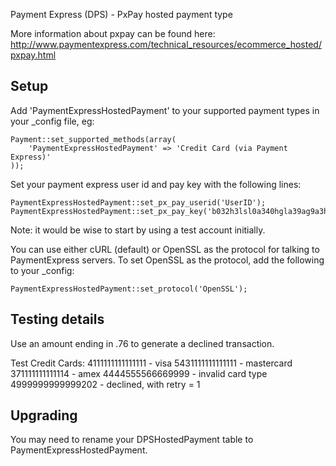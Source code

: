 Payment Express (DPS) - PxPay hosted payment type

More information about pxpay can be found here:
http://www.paymentexpress.com/technical_resources/ecommerce_hosted/pxpay.html

Setup
-----

Add 'PaymentExpressHostedPayment' to your supported payment types in your _config file, eg:

	Payment::set_supported_methods(array(
		'PaymentExpressHostedPayment' => 'Credit Card (via Payment Express)'
	));

Set your payment express user id and pay key with the following lines:

	PaymentExpressHostedPayment::set_px_pay_userid('UserID');
	PaymentExpressHostedPayment::set_px_pay_key('b032h3lsl0a340hgla39ag9a3hl2gol939gagao4ga3w4ga3l4l');
	
Note: it would be wise to start by using a test account initially.

You can use either cURL (default) or OpenSSL as the protocol for talking to PaymentExpress servers.
To set OpenSSL as the protocol, add the following to your _config:

	PaymentExpressHostedPayment::set_protocol('OpenSSL');

Testing details
---------------  
Use an amount ending in .76 to generate a declined transaction.
  
Test Credit Cards:
4111111111111111 - visa
5431111111111111 - mastercard
371111111111114  - amex
4444555566669999 - invalid card type
4999999999999202 - declined, with retry = 1


## Upgrading

You may need to rename your DPSHostedPayment table to PaymentExpressHostedPayment.